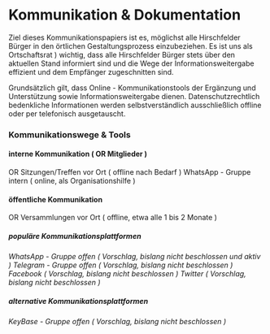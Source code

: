 # Kommunikation & Dokumentation
Ziel dieses Kommunikationspapiers ist es, möglichst alle Hirschfelder Bürger in den örtlichen Gestaltungsprozess einzubeziehen. 
Es ist uns als Ortschaftsrat ) wichtig, dass alle Hirschfelder Bürger stets über den aktuellen Stand informiert sind und die Wege der Informationsweitergabe effizient und dem Empfänger zugeschnitten sind. 

Grundsätzlich gilt, dass Online - Kommunikationstools der Ergänzung und Unterstützung sowie Informationsweitergabe dienen. 
Datenschutzrechtlich bedenkliche Informationen werden selbstverständlich ausschließlich offline oder per telefonisch ausgetauscht.

### Kommunikationswege & Tools



#### interne Kommunikation ( OR Mitglieder )
OR Sitzungen/Treffen vor Ort ( offline nach Bedarf )
WhatsApp - Gruppe intern ( online, als Organisationshilfe )

#### öffentliche Kommunikation
OR Versammlungen  vor Ort ( offline, etwa alle 1 bis 2 Monate ) 

##### populäre Kommunikationsplattformen
*WhatsApp - Gruppe offen ( Vorschlag, bislang nicht beschlossen und aktiv )*
*Telegram - Gruppe offen ( Vorschlag, bislang nicht beschlossen )*
*Facebook ( Vorschlag, bislang nicht beschlossen )*
*Twitter ( Vorschlag, bislang nicht beschlossen )*
##### alternative Kommunikationsplattformen
*KeyBase - Gruppe offen ( Vorschlag, bislang nicht beschlossen )*
<!--stackedit_data:
eyJoaXN0b3J5IjpbMTU5NTk4OTUyMSwtMTM5NDEyMDU2NSwtMz
MyNDU1MzYzXX0=
-->